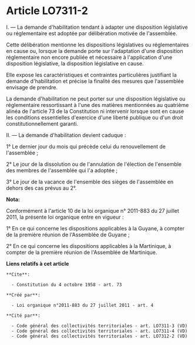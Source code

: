 # Article LO7311-2

I. ― La demande d'habilitation tendant à adapter une disposition législative ou réglementaire est adoptée par délibération
motivée de l'assemblée. 

Cette délibération mentionne les dispositions législatives ou réglementaires en cause ou, lorsque la demande porte sur
l'adaptation d'une disposition réglementaire non encore publiée et nécessaire à l'application d'une disposition législative,
la disposition législative en cause. 

Elle expose les caractéristiques et contraintes particulières justifiant la demande d'habilitation et précise la finalité des
mesures que l'assemblée envisage de prendre. 

La demande d'habilitation ne peut porter sur une disposition législative ou réglementaire ressortissant à l'une des matières
mentionnées au quatrième alinéa de l'article 73 de la Constitution ni intervenir lorsque sont en cause les conditions
essentielles d'exercice d'une liberté publique ou d'un droit constitutionnellement garanti. 

II. ― La demande d'habilitation devient caduque : 

1° Le dernier jour du mois qui précède celui du renouvellement de l'assemblée ; 

2° Le jour de la dissolution ou de l'annulation de l'élection de l'ensemble des membres de l'assemblée qui l'a adoptée ; 

3° Le jour de la vacance de l'ensemble des sièges de l'assemblée en dehors des cas prévus au 2°.

**Nota:**

Conformément à l'article 10 de la loi organique n° 2011-883 du 27 juillet 2011, la présente loi organique entre en vigueur : 

1° En ce qui concerne les dispositions applicables à la Guyane, à compter de la première réunion de l'Assemblée de Guyane ; 

2° En ce qui concerne les dispositions applicables à la Martinique, à compter de la première réunion de l'Assemblée de
Martinique.

**Liens relatifs à cet article**

	**Cite**:

	  - Constitution du 4 octobre 1958 - art. 73

	**Créé par**:

	  - Loi organique n°2011-883 du 27 juillet 2011 - art. 4

	**Cité par**:

	  - Code général des collectivités territoriales - art. LO7311-3 (VD)
	  - Code général des collectivités territoriales - art. LO7311-4 (VD)
	  - Code général des collectivités territoriales - art. LO7312-2 (VD)
